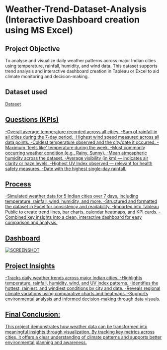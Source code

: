 # Weather-Trend-Dataset-Analysis (Interactive Dashboard creation using MS Excel)
## Project Objective
To analyse and visualize daily weather patterns across major Indian cities using temperature, rainfall, humidity, and wind data. This dataset supports trend analysis and interactive dashboard creation in Tableau or Excel to aid climate monitoring and decision-making.

## Dataset used
<a href="https://github.com/SnehaKDuglet/Weather-Trends-Dataset/blob/main/Weather%20Trends%20Dataset.xlsx"> Dataset 

## Questions (KPIs)
-Overall average temperature recorded across all cities.
-Sum of rainfall in all cities during the 7-day period.
-Highest wind speed measured across all data points.
-Coldest temperature observed and the city/date it occurred.
-Maximum 'feels like' temperature during the week.
-Most commonly occurring weather condition (e.g., Rainy, Sunny).
-Mean atmospheric humidity across the dataset.
-Average visibility (in km) — indicates air clarity or haze levels.
-Highest UV Index observed — relevant for health safety measures.
-Date with the highest single-day rainfall.

## Process
-Simulated weather data for 5 Indian cities over 7 days, including temperature, rainfall, wind, humidity, and more.
-Structured and formatted the dataset in Excel for consistency and readability.
-Imported into Tableau Public to create trend lines, bar charts, calendar heatmaps, and KPI cards.
-Combined key insights into a clean, interactive dashboard for easy comparison and analysis.

## Dashboard
![SCREENSHOT](https://github.com/user-attachments/assets/d8fd5514-a155-42f1-bae4-cea19584c7eb)

## Project Insights
-Tracks daily weather trends across major Indian cities.
-Highlights temperature, rainfall, humidity, wind, and UV index patterns.
-Identifies the hottest, rainiest, and windiest conditions by city and date.
-Reveals regional climate variations using comparative charts and heatmaps.
-Supports environmental analysis and informed decision-making through data visuals.

## Final Conclusion:
This project demonstrates how weather data can be transformed into meaningful insights through visualization. By tracking key metrics across cities, it offers a clear understanding of climate patterns and supports better environmental planning and awareness.





